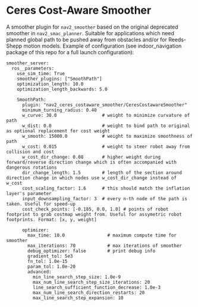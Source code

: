 # Ceres Cost-Aware Smoother

A smoother plugin for `nav2_smoother` based on the original deprecated smoother in `nav2_smac_planner`. Suitable for applications which need planned global path to be pushed away from obstacles and/or for Reeds-Shepp motion models. Example of configuration (see indoor_navigation package of this repo for a full launch configuration):

```
smoother_server:
  ros__parameters:
    use_sim_time: True
    smoother_plugins: ["SmoothPath"]
    optimization_length: 10.0
    optimization_length_backwards: 5.0

    SmoothPath:
      plugin: "nav2_ceres_costaware_smoother/CeresCostawareSmoother"
      minimum_turning_radius: 0.40
      w_curve: 30.0                 # weight to minimize curvature of path
      w_dist: 0.0                   # weight to bind path to original as optional replacement for cost weight
      w_smooth: 15000.0             # weight to maximize smoothness of path
      w_cost: 0.015                 # weight to steer robot away from collision and cost
      w_cost_dir_change: 0.08       # higher weight during forward/reverse direction change which is often accompanied with dangerous rotations
      dir_change_length: 1.5        # length of the section around direction change in which nodes use w_cost_dir_change instead of w_cost
      cost_scaling_factor: 1.6      # this should match the inflation layer's parameter
      input_downsampling_factor: 3  # every n-th node of the path is taken. Useful for speed-up
      cost_check_points: [-0.185, 0.0, 1.0] # points of robot footprint to grab costmap weight from. Useful for assymetric robot footprints. Format: [x, y, weight]

      optimizer:
        max_time: 10.0                # maximum compute time for smoother
        max_iterations: 70            # max iterations of smoother
        debug_optimizer: false        # print debug info
        gradient_tol: 5e3
        fn_tol: 1.0e-15
        param_tol: 1.0e-20
        advanced:
          min_line_search_step_size: 1.0e-9
          max_num_line_search_step_size_iterations: 20
          line_search_sufficient_function_decrease: 1.0e-3
          max_num_line_search_direction_restarts: 20
          max_line_search_step_expansion: 10
```